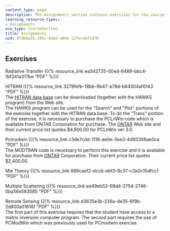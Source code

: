 ```yaml
---
content_type: page
description: The Assignments section contains exercises for the course.
learning_resource_types:
- Assignments
ocw_type: CourseSection
title: Assignments
uid: 0fdbba55-195c-6ded-a0ee-12fec4af7a78
---
```


Exercises
---------

Radiative Transfer ({{% resource_link ea342725-00ed-6488-bbc4-1bf241a317be "PDF" %}})

HITRAN ({{% resource_link 3278fefb-18bb-9b47-a78d-b64304af6143 "PDF" %}})  
The [HITRAN data base](http://cfa-www.harvard.edu/HITRAN/) can be downloaded (together with the HAWKS program) from the Web site.  
The HAWKS program can be used for the "Search" and "Plot" portions of the exercise together with the HITRAN data base. To do the "Trans" portion of the exercise, it is necessary to purchase the PCLnWin code which is available from ONTAR Corporation for purchase. The [ONTAR](http://www.ontar.com/) Web site and their current price list quotes $4,900.00 for PCLnWin ver 3.0.

Pcmodwin ({{% resource_link c3de7cdd-1118-ae0e-3ee3-4493356ae0ca "PDF" %}})  
The MODTRAN code is necessary to perform this exercise and it is available for purchase from [ONTAR](http://www.ontar.com/) Corporation. Their current price list quotes $2,400.00.

Mie Theory ({{% resource_link 889caef2-dccb-ebf3-9c37-c3e0c15dfcc1 "PDF" %}})

Multiple Scattering ({{% resource_link ee49eb53-98d4-2754-2746-0ba56e583585 "PDF" %}})

Remote Sensing ({{% resource_link d3635e3b-226a-de35-6f9b-2d800a01616f "PDF" %}})  
The first part of this exercise requires that the student have access to a matrix inversion computer program. The second part requires the use of PCModWin which was previously used for PCmodwin exercise.